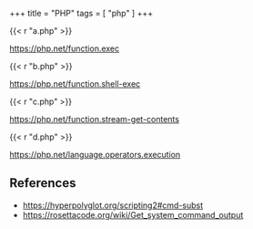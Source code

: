 +++
title = "PHP"
tags = [ "php" ]
+++

{{< r "a.php" >}}

<https://php.net/function.exec>

{{< r "b.php" >}}

<https://php.net/function.shell-exec>

{{< r "c.php" >}}

<https://php.net/function.stream-get-contents>

{{< r "d.php" >}}

<https://php.net/language.operators.execution>

## References

- <https://hyperpolyglot.org/scripting2#cmd-subst>
- <https://rosettacode.org/wiki/Get_system_command_output>
